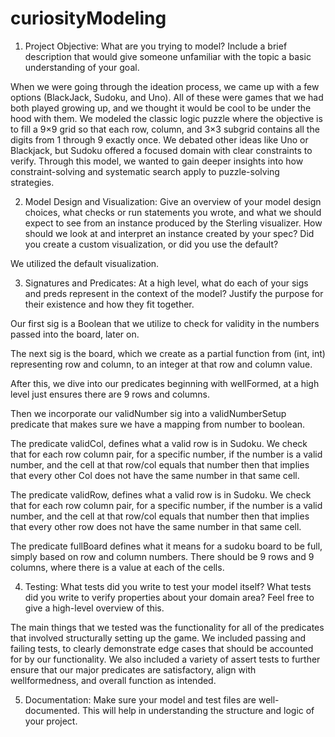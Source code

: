 # curiosityModeling

1) Project Objective: What are you trying to model? Include a brief description that would give someone unfamiliar with the topic a basic understanding of your goal.

When we were going through the ideation process, we came up with a few options (BlackJack, Sudoku, and Uno). All of these were games that we had both played growing up, and we thought it would be cool to be under the hood with them. We modeled the classic logic puzzle where the objective is to fill a 9×9 grid so that each row, column, and 3×3 subgrid contains all the digits from 1 through 9 exactly once. We debated other ideas like Uno or Blackjack, but Sudoku offered a focused domain with clear constraints to verify. Through this model, we wanted to gain deeper insights into how constraint-solving and systematic search apply to puzzle-solving strategies.



2) Model Design and Visualization: Give an overview of your model design choices, what checks or run statements you wrote, and what we should expect to see from an instance produced by the Sterling visualizer. How should we look at and interpret an instance created by your spec? Did you create a custom visualization, or did you use the default?

We utilized the default visualization.

3) Signatures and Predicates: At a high level, what do each of your sigs and preds represent in the context of the model? Justify the purpose for their existence and how they fit together.

Our first sig is a Boolean that we utilize to check for validity in the numbers passed into the board, later on.

The next sig is the board, which we create as a partial function from (int, int) representing row and column, to an integer at that row and column value.

After this, we dive into our predicates beginning with wellFormed, at a high level just ensures there are 9 rows and columns.

Then we incorporate our validNumber sig into a validNumberSetup predicate that makes sure we have a mapping from number to boolean.

The predicate validCol, defines what a valid row is in Sudoku. We check that for each row column pair, for a specific number, if the number is a valid number, and the cell at that row/col equals that number then that implies that every other Col does not have the same number in that same cell.

The predicate validRow, defines what a valid row is in Sudoku. We check that for each row column pair, for a specific number, if the number is a valid number, and the cell at that row/col equals that number then that implies that every other row does not have the same number in that same cell.

The predicate fullBoard defines what it means for a sudoku board to be full, simply based on row and column numbers. There should be 9 rows and 9 columns, where there is a value at each of the cells.



4) Testing: What tests did you write to test your model itself? What tests did you write to verify properties about your domain area? Feel free to give a high-level overview of this.

The main things that we tested was the functionality for all of the predicates that involved structurally setting up the game. We included passing and failing tests, to clearly demonstrate edge cases that should be accounted for by our functionality. We also included a variety of assert tests to further ensure that our major predicates are satisfactory, align with wellformedness, and overall function as intended.



5) Documentation: Make sure your model and test files are well-documented. This will help in understanding the structure and logic of your project.

